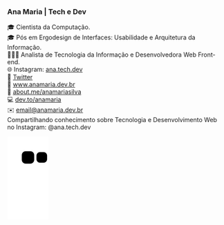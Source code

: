 ### Ana Maria | Tech e Dev
🎓 Cientista da Computação.<br>
🎓 Pós em Ergodesign de Interfaces: Usabilidade e Arquitetura da Informação.<br>
👩🏽‍💻 Analista de Tecnologia da Informação e Desenvolvedora Web Front-end.<br>
🌐 Instagram: <a href="https://www.instagram.com/ana.tech.dev/">ana.tech.dev</a><br>
🔗 <a href="https://twitter.com/_anamariasilva_">Twitter</a><br>
🔗 <a href="https://www.anamaria.dev.br">www.anamaria.dev.br</a><br>
🔗 <a href="https://about.me/anamariasilva">about.me/anamariasilva</a><br>
💻 <a href="https://dev.to/anamaria">dev.to/anamaria</a><br>
✉️ email@anamaria.dev.br<br>
Compartilhando conhecimento sobre Tecnologia e Desenvolvimento Web no Instagram: @ana.tech.dev<br>

 ![Snake animation](https://github.com/anamariasilva/anamariasilva/blob/output/github-contribution-grid-snake.svg)

<!--
**anamariasilva/anamariasilva** is a ✨ _special_ ✨ repository because its `README.md` (this file) appears on your GitHub profile.
Vi
Here are some ideas to get you started:

- 🔭 I’m currently working on ...
- 🌱 I’m currently learning ...
- 👯 I’m looking to collaborate on ...
- 🤔 I’m looking for help with ...
- 💬 Ask me about ...
- 📫 How to reach me: ...
- 😄 Pronouns: ...
- ⚡ Fun fact: ...
-->
